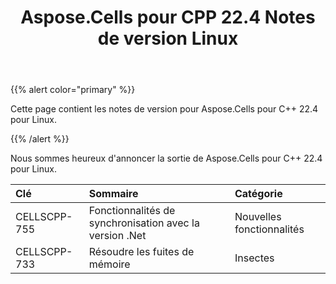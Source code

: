 ﻿---
title: Aspose.Cells pour CPP 22.4 Notes de version Linux
type: docs
weight: 9
url: /fr/cpp/aspose-cells-for-cpp-22-4-release-notes-linux/
---
{{% alert color="primary" %}} 

Cette page contient les notes de version pour Aspose.Cells pour C++ 22.4 pour Linux.

{{% /alert %}} 

Nous sommes heureux d'annoncer la sortie de Aspose.Cells pour C++ 22.4 pour Linux.

|**Clé**|**Sommaire**|**Catégorie**|
|:- |:- |:- |
|CELLSCPP-755| Fonctionnalités de synchronisation avec la version .Net|Nouvelles fonctionnalités|
|CELLSCPP-733| Résoudre les fuites de mémoire|Insectes|
